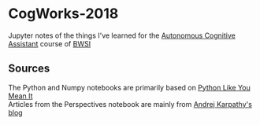 # CogWorks-2018
Jupyter notes of the things I've learned for the [Autonomous Cognitive Assistant](https://beaverworks.ll.mit.edu/CMS/bw/bwsi-cog) course of [BWSI](https://beaverworks.ll.mit.edu/CMS/bw/bwsi)
## Sources
The Python and Numpy notebooks are primarily based on [Python Like You Mean It](https://www.pythonlikeyoumeanit.com/)  
Articles from the Perspectives notebook are mainly from [Andrej Karpathy's blog](http://karpathy.github.io/)
